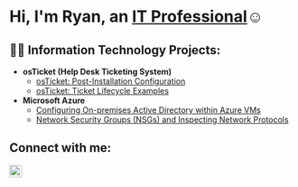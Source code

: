 <h1>Hi, I'm Ryan, an <a href="https://www.linkedin.com/in/ryan-ridley-185060a8/">IT Professional</a>☺</h1>

<h2>👨‍💻 Information Technology Projects:</h2>

- <b>osTicket (Help Desk Ticketing System)</b>
  - [osTicket: Post-Installation Configuration](https://github.com/rynriddles/post-install-config)
  - [osTicket: Ticket Lifecycle Examples](https://github.com/rynriddles/ticket-lifecycle)
- <b>Microsoft Azure</b>
  - [Configuring On-premises Active Directory within Azure VMs](https://github.com/rynriddles/configure-ad)
  - [Network Security Groups (NSGs) and Inspecting Network Protocols](https://github.com/rynriddles/azure-network-protocols)

<h2>Connect with me:</h2>


[<img align="left" alt="Josh | LinkedIn" width="22px" src="https://cdn.jsdelivr.net/npm/simple-icons@v3/icons/linkedin.svg" />][linkedin]


[linkedin]: https://www.linkedin.com/in/ryan-ridley-185060a8/

